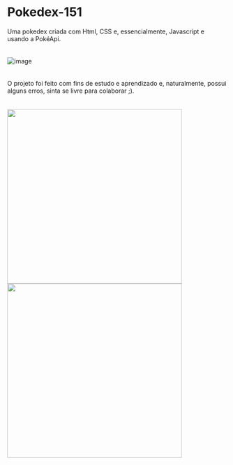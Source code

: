 # Pokedex-151
Uma pokedex criada com Html, CSS e, essencialmente, Javascript e usando a PokéApi.
<br><br><br>
![image](https://user-images.githubusercontent.com/75482200/178751685-eaf569a4-b52b-40ac-b597-28140ea72e81.png)
<br><br><br>
O projeto foi feito com fins de estudo e aprendizado e, naturalmente, possui alguns erros, sinta se livre para colaborar ;).
<br><br><br>
<img width="400" src="https://user-images.githubusercontent.com/75482200/178756365-1f8b332b-a122-4433-9271-c9054059d38c.png"><img width="400" src="https://user-images.githubusercontent.com/75482200/178757814-3fddae19-fc39-4a1f-91f9-acce102f7f68.png">
